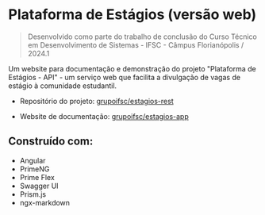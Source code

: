 # Plataforma de Estágios (versão web)

> Desenvolvido como parte do trabalho de conclusão do Curso Técnico em Desenvolvimento de Sistemas - IFSC - Câmpus Florianópolis / 2024.1

Um website para documentação e demonstração do projeto "Plataforma de Estágios - API" - um serviço web que facilita a divulgação de vagas de estágio à comunidade estudantil. 

- Repositório do projeto: [grupoifsc/estagios-rest](https://github.com/grupoifsc/estagios-rest)

- Website de documentação: [grupoifsc/estagios-app](https://grupoifsc.github.io/estagios-app/)

## Construído com:
- Angular
- PrimeNG
- Prime Flex
- Swagger UI
- Prism.js
- ngx-markdown
